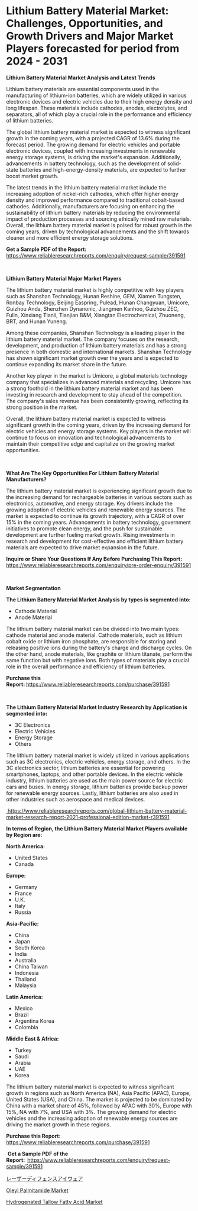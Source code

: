 <p><h1>Lithium Battery Material Market: Challenges, Opportunities, and Growth Drivers and Major Market Players forecasted for period from 2024 - 2031</h1></p><p><strong>Lithium Battery Material Market Analysis and Latest Trends</strong></p>
<p><p>Lithium battery materials are essential components used in the manufacturing of lithium-ion batteries, which are widely utilized in various electronic devices and electric vehicles due to their high energy density and long lifespan. These materials include cathodes, anodes, electrolytes, and separators, all of which play a crucial role in the performance and efficiency of lithium batteries.</p><p>The global lithium battery material market is expected to witness significant growth in the coming years, with a projected CAGR of 13.6% during the forecast period. The growing demand for electric vehicles and portable electronic devices, coupled with increasing investments in renewable energy storage systems, is driving the market's expansion. Additionally, advancements in battery technology, such as the development of solid-state batteries and high-energy-density materials, are expected to further boost market growth.</p><p>The latest trends in the lithium battery material market include the increasing adoption of nickel-rich cathodes, which offer higher energy density and improved performance compared to traditional cobalt-based cathodes. Additionally, manufacturers are focusing on enhancing the sustainability of lithium battery materials by reducing the environmental impact of production processes and sourcing ethically mined raw materials. Overall, the lithium battery material market is poised for robust growth in the coming years, driven by technological advancements and the shift towards cleaner and more efficient energy storage solutions.</p></p>
<p><strong>Get a Sample PDF of the Report:&nbsp;</strong> <a href="https://www.reliableresearchreports.com/enquiry/request-sample/391591">https://www.reliableresearchreports.com/enquiry/request-sample/391591</a></p>
<p>&nbsp;</p>
<p><strong>Lithium Battery Material Major Market Players</strong></p>
<p><p>The lithium battery material market is highly competitive with key players such as Shanshan Technology, Hunan Reshine, GEM, Xiamen Tungsten, Ronbay Technology, Beijing Easpring, Pulead, Hunan Changyuan, Umicore, Guizhou Anda, Shenzhen Dynanonic, Jiangmen Kanhoo, Guizhou ZEC, Fulin, Xinxiang Tianli, Tianjian B&M, Xiangtan Electrochemical, Zhuoneng, BRT, and Hunan Yuneng.</p><p>Among these companies, Shanshan Technology is a leading player in the lithium battery material market. The company focuses on the research, development, and production of lithium battery materials and has a strong presence in both domestic and international markets. Shanshan Technology has shown significant market growth over the years and is expected to continue expanding its market share in the future.</p><p>Another key player in the market is Umicore, a global materials technology company that specializes in advanced materials and recycling. Umicore has a strong foothold in the lithium battery material market and has been investing in research and development to stay ahead of the competition. The company's sales revenue has been consistently growing, reflecting its strong position in the market.</p><p>Overall, the lithium battery material market is expected to witness significant growth in the coming years, driven by the increasing demand for electric vehicles and energy storage systems. Key players in the market will continue to focus on innovation and technological advancements to maintain their competitive edge and capitalize on the growing market opportunities.</p></p>
<p>&nbsp;</p>
<p><strong>What Are The Key Opportunities For Lithium Battery Material Manufacturers?</strong></p>
<p><p>The lithium battery material market is experiencing significant growth due to the increasing demand for rechargeable batteries in various sectors such as electronics, automotive, and energy storage. Key drivers include the growing adoption of electric vehicles and renewable energy sources. The market is expected to continue its growth trajectory, with a CAGR of over 15% in the coming years. Advancements in battery technology, government initiatives to promote clean energy, and the push for sustainable development are further fueling market growth. Rising investments in research and development for cost-effective and efficient lithium battery materials are expected to drive market expansion in the future.</p></p>
<p><strong>Inquire or Share Your Questions If Any Before Purchasing This Report:</strong> <a href="https://www.reliableresearchreports.com/enquiry/pre-order-enquiry/391591">https://www.reliableresearchreports.com/enquiry/pre-order-enquiry/391591</a></p>
<p>&nbsp;</p>
<p><strong>Market Segmentation</strong></p>
<p><strong>The Lithium Battery Material Market Analysis by types is segmented into:</strong></p>
<p><ul><li>Cathode Material</li><li>Anode Material</li></ul></p>
<p><p>The lithium battery material market can be divided into two main types: cathode material and anode material. Cathode materials, such as lithium cobalt oxide or lithium iron phosphate, are responsible for storing and releasing positive ions during the battery's charge and discharge cycles. On the other hand, anode materials, like graphite or lithium titanate, perform the same function but with negative ions. Both types of materials play a crucial role in the overall performance and efficiency of lithium batteries.</p></p>
<p><strong>Purchase this Report:&nbsp;</strong><a href="https://www.reliableresearchreports.com/purchase/391591">https://www.reliableresearchreports.com/purchase/391591</a></p>
<p>&nbsp;</p>
<p><strong>The Lithium Battery Material Market Industry Research by Application is segmented into:</strong></p>
<p><ul><li>3C Electronics</li><li>Electric Vehicles</li><li>Energy Storage</li><li>Others</li></ul></p>
<p><p>The lithium battery material market is widely utilized in various applications such as 3C electronics, electric vehicles, energy storage, and others. In the 3C electronics sector, lithium batteries are essential for powering smartphones, laptops, and other portable devices. In the electric vehicle industry, lithium batteries are used as the main power source for electric cars and buses. In energy storage, lithium batteries provide backup power for renewable energy sources. Lastly, lithium batteries are also used in other industries such as aerospace and medical devices.</p></p>
<p><a href="https://www.reliableresearchreports.com/global-lithium-battery-material-market-research-report-2021-professional-edition-market-r391591">&nbsp;https://www.reliableresearchreports.com/global-lithium-battery-material-market-research-report-2021-professional-edition-market-r391591</a></p>
<p><strong>In terms of Region, the Lithium Battery Material Market Players available by Region are:</strong></p>
<p>
    <p> <strong> North America: </strong>
        <ul>
            <li>United States</li>
            <li>Canada</li>
        </ul>
        </p> 
    <p> <strong> Europe: </strong>
        <ul>
            <li>Germany</li>
            <li>France</li>
            <li>U.K.</li>
            <li>Italy</li>
            <li>Russia</li>
        </ul>
        </p> 
    <p> <strong> Asia-Pacific: </strong>
        <ul>
            <li>China</li>
            <li>Japan</li>
            <li>South Korea</li>
            <li>India</li>
            <li>Australia</li>
            <li>China Taiwan</li>
            <li>Indonesia</li>
            <li>Thailand</li>
            <li>Malaysia</li>
        </ul>
        </p> 
    <p> <strong> Latin America: </strong>
        <ul>
            <li>Mexico</li>
            <li>Brazil</li>
            <li>Argentina Korea</li>
            <li>Colombia</li>
        </ul>
        </p> 
    <p> <strong> Middle East & Africa: </strong>
        <ul>
            <li>Turkey</li>
            <li>Saudi</li>
            <li>Arabia</li>
            <li>UAE</li>
            <li>Korea</li>
        </ul>
    </p>
    </p>
<p><p>The lithium battery material market is expected to witness significant growth in regions such as North America (NA), Asia Pacific (APAC), Europe, United States (USA), and China. The market is projected to be dominated by China with a market share of 45%, followed by APAC with 30%, Europe with 15%, NA with 7%, and USA with 3%. The growing demand for electric vehicles and the increasing adoption of renewable energy sources are driving the market growth in these regions.</p></p>
<p><strong>Purchase this Report: </strong><a href="https://www.reliableresearchreports.com/purchase/391591">https://www.reliableresearchreports.com/purchase/391591</a></p>
<p>&nbsp;<strong>Get a Sample PDF of the Report:&nbsp;&nbsp;</strong><a href="https://www.reliableresearchreports.com/enquiry/request-sample/391591">https://www.reliableresearchreports.com/enquiry/request-sample/391591</a></p>
<p><strong></strong></p>
<p><p><a href="https://github.com/DanykaKilback/Market-Research-Report-List-1/blob/main/3902304117713.md">レーザーディフェンスアイウェア</a></p><p><a href="https://github.com/wrwgzwbr35/Market-Research-Report-List-1/blob/main/oleyl-palmitamide-market.md">Oleyl Palmitamide Market</a></p><p><a href="https://github.com/mdhefjumiah/Market-Research-Report-List-1/blob/main/hydrogenated-tallow-fatty-acid-market.md">Hydrogenated Tallow Fatty Acid Market</a></p></p>